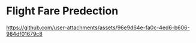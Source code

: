 # Flight Fare Predection 



https://github.com/user-attachments/assets/96e9d64e-fa0c-4ed6-b606-984df01679c8

